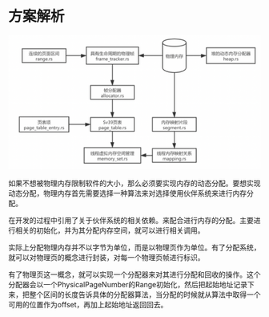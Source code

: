 # 方案解析

<img src="资源文件\实验二.assets\image-20210531142737165.png" alt="image-20210817112251223"  />

如果不想被物理内存限制软件的大小，那么必须要实现内存的动态分配。要想实现动态分配，物理内存首先需要选择一种算法来对选择使用伙伴系统来进行内存分配。

在开发的过程中引用了关于伙伴系统的相关依赖。来配合进行内存的分配。主要进行相关的初始化，并为其分配内存空间，就可以进行相关调用。

实际上分配物理内存并不以字节为单位，而是以物理页作为单位。有了分配系统，就可以对物理页的概念进行封装，对每一个物理页帧进行标识。

有了物理页这一概念，就可以实现一个分配器来对其进行分配和回收的操作。这个分配器会以一个PhysicalPageNumber的Range初始化，然后把起始地址记录下来，把整个区间的长度告诉具体的分配器算法，当分配的时候就从算法中取得一个可用的位置作为offset，再加上起始地址返回回去。